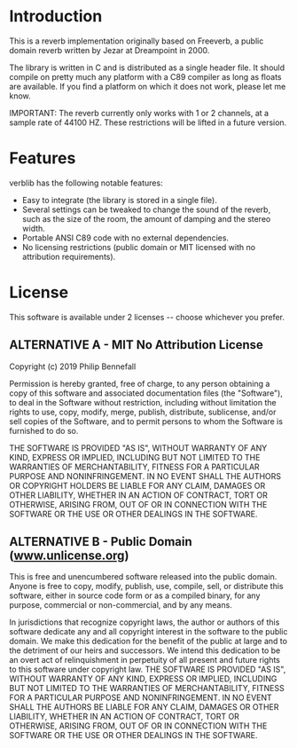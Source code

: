 # Introduction
This is a reverb implementation originally based on Freeverb, a public domain reverb written by Jezar at Dreampoint in 2000.


The library is written in C and is distributed as a single header file. It should compile on pretty much any platform with a C89 compiler as long as floats are available. If you find a platform on which it does not work, please let me know.


IMPORTANT: The reverb currently only works with 1 or 2 channels, at a sample rate of 44100 HZ.
These restrictions will be lifted in a future version.


# Features
verblib has the following notable features:
* Easy to integrate (the library is stored in a single file).
* Several settings can be tweaked to change the sound of the reverb, such as the size of the room, the amount of damping and the stereo width.
* Portable ANSI C89 code with no external dependencies.
* No licensing restrictions (public domain or MIT licensed with no attribution requirements).

# License
This software is available under 2 licenses -- choose whichever you prefer.

## ALTERNATIVE A - MIT No Attribution License
Copyright (c) 2019 Philip Bennefall

Permission is hereby granted, free of charge, to any person obtaining a copy of
this software and associated documentation files (the "Software"), to deal in
the Software without restriction, including without limitation the rights to
use, copy, modify, merge, publish, distribute, sublicense, and/or sell copies
of the Software, and to permit persons to whom the Software is furnished to do
so.


THE SOFTWARE IS PROVIDED "AS IS", WITHOUT WARRANTY OF ANY KIND, EXPRESS OR
IMPLIED, INCLUDING BUT NOT LIMITED TO THE WARRANTIES OF MERCHANTABILITY,
FITNESS FOR A PARTICULAR PURPOSE AND NONINFRINGEMENT. IN NO EVENT SHALL THE
AUTHORS OR COPYRIGHT HOLDERS BE LIABLE FOR ANY CLAIM, DAMAGES OR OTHER
LIABILITY, WHETHER IN AN ACTION OF CONTRACT, TORT OR OTHERWISE, ARISING FROM,
OUT OF OR IN CONNECTION WITH THE SOFTWARE OR THE USE OR OTHER DEALINGS IN THE
SOFTWARE.

## ALTERNATIVE B - Public Domain (www.unlicense.org)
This is free and unencumbered software released into the public domain.
Anyone is free to copy, modify, publish, use, compile, sell, or distribute this
software, either in source code form or as a compiled binary, for any purpose,
commercial or non-commercial, and by any means.


In jurisdictions that recognize copyright laws, the author or authors of this
software dedicate any and all copyright interest in the software to the public
domain. We make this dedication for the benefit of the public at large and to
the detriment of our heirs and successors. We intend this dedication to be an
overt act of relinquishment in perpetuity of all present and future rights to
this software under copyright law.
THE SOFTWARE IS PROVIDED "AS IS", WITHOUT WARRANTY OF ANY KIND, EXPRESS OR
IMPLIED, INCLUDING BUT NOT LIMITED TO THE WARRANTIES OF MERCHANTABILITY,
FITNESS FOR A PARTICULAR PURPOSE AND NONINFRINGEMENT. IN NO EVENT SHALL THE
AUTHORS BE LIABLE FOR ANY CLAIM, DAMAGES OR OTHER LIABILITY, WHETHER IN AN
ACTION OF CONTRACT, TORT OR OTHERWISE, ARISING FROM, OUT OF OR IN CONNECTION
WITH THE SOFTWARE OR THE USE OR OTHER DEALINGS IN THE SOFTWARE.
